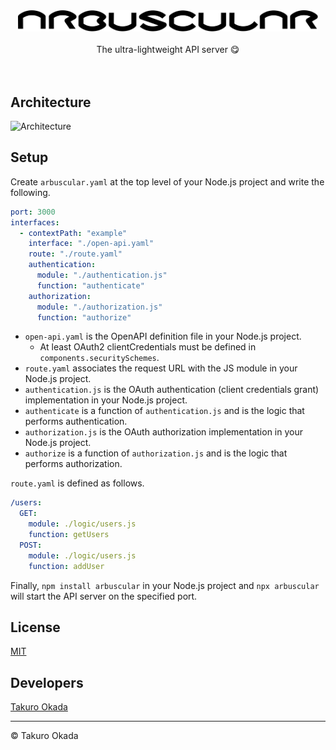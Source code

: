 <div align="center">
    <div>
        <picture>
            <source media="(prefers-color-scheme: dark)" srcset="https://github.com/mill6-plat6aux/arbuscular/raw/main/images/title-w.svg"/>
            <img src="https://github.com/mill6-plat6aux/arbuscular/raw/main/images/title-b.svg" width="480"/>
        </picture>
    </div>
    <br/>
    The ultra-lightweight API server 😋
    <br/><br/><br/>
</div>


## Architecture

![Architecture](https://raw.github.com/mill6-plat6aux/arbuscular/main/images/architecture.svg)


## Setup

Create `arbuscular.yaml` at the top level of your Node.js project and write the following.

```yaml
port: 3000
interfaces:
  - contextPath: "example"
    interface: "./open-api.yaml"
    route: "./route.yaml"
    authentication:
      module: "./authentication.js"
      function: "authenticate"
    authorization:
      module: "./authorization.js"
      function: "authorize"
```

* `open-api.yaml` is the OpenAPI definition file in your Node.js project.
  * At least OAuth2 clientCredentials must be defined in `components.securitySchemes`.
* `route.yaml` associates the request URL with the JS module in your Node.js project.
* `authentication.js` is the OAuth authentication (client credentials grant) implementation in your Node.js project.
* `authenticate` is a function of `authentication.js` and is the logic that performs authentication.
* `authorization.js` is the OAuth authorization implementation in your Node.js project.
* `authorize` is a function of `authorization.js` and is the logic that performs authorization.

`route.yaml` is defined as follows.

```yaml
/users:
  GET:
    module: ./logic/users.js
    function: getUsers
  POST:
    module: ./logic/users.js
    function: addUser
```

Finally, `npm install arbuscular` in your Node.js project and `npx arbuscular` will start the API server on the specified port.

## License

[MIT](https://github.com/mill6-plat6aux/arbuscular/blob/main/LICENSE)


## Developers

[Takuro Okada](mailto:mill6.plat6aux@gmail.com)


---

&copy; Takuro Okada